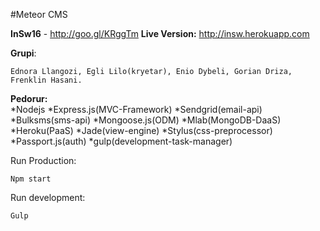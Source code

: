 

#Meteor CMS

**InSw16** - http://goo.gl/KRggTm
**Live Version:** http://insw.herokuapp.com


**Grupi**:
```
Ednora Llangozi, Egli Lilo(kryetar), Enio Dybeli, Gorian Driza, Frenklin Hasani.
```
**Pedorur:**  
*Nodejs
*Express.js(MVC-Framework)
*Sendgrid(email-api)
*Bulksms(sms-api)
*Mongoose.js(ODM)
*Mlab(MongoDB-DaaS)
*Heroku(PaaS)
*Jade(view-engine)
*Stylus(css-preprocessor)
*Passport.js(auth)
*gulp(development-task-manager)

Run Production:
```
Npm start
```
Run development:

```
Gulp
```
